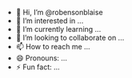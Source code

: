 - 👋 Hi, I’m @robensonblaise
- 👀 I’m interested in ...
- 🌱 I’m currently learning ...
- 💞️ I’m looking to collaborate on ...
- 📫 How to reach me ...
- 😄 Pronouns: ...
- ⚡ Fun fact: ...

<!---
robensonblaise/robensonblaise is a ✨ special ✨ repository because its `README.md` (this file) appears on your GitHub profile.
You can click the Preview link to take a look at your changes.
--->

